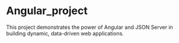 # Angular_project
This project demonstrates the power of Angular and JSON Server in building dynamic, data-driven web applications. 
